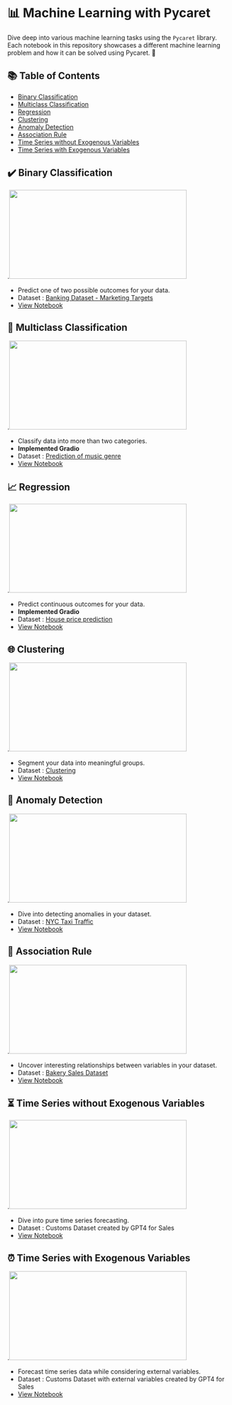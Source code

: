 # 📊 Machine Learning with Pycaret

Dive deep into various machine learning tasks using the `Pycaret` library. Each notebook in this repository showcases a different machine learning problem and how it can be solved using Pycaret. 🚀

## 📚 Table of Contents

- [Binary Classification](#binary-classification)
- [Multiclass Classification](#multiclass-classification)
- [Regression](#regression)
- [Clustering](#clustering)
- [Anomaly Detection](#anomaly-detection)
- [Association Rule](#association-rule)
- [Time Series without Exogenous Variables](#time-series-without-exogenous-variables)
- [Time Series with Exogenous Variables](#time-series-with-exogenous-variables)


## ✔️ Binary Classification
.<img src="https://media.tenor.com/yIMlOf0O7VEAAAAM/yes-or-no.gif" width="400" height="200">
- Predict one of two possible outcomes for your data.
- Dataset : [Banking Dataset - Marketing Targets](https://www.kaggle.com/datasets/prakharrathi25/banking-dataset-marketing-targets)
- [View Notebook](https://github.com/Aagam0812/DataMining/new/main/Assignment4/Pycaret_Binary_classification.ipynb)

## 🎨 Multiclass Classification
.<img src="https://touchstoneinstitute.ca/wp-content/uploads/15_Multiple_Choice_Exam_Alt.gif" width="400" height="200">
- Classify data into more than two categories.
- **Implemented Gradio**
- Dataset : [Prediction of music genre](https://www.kaggle.com/datasets/vicsuperman/prediction-of-music-genre)
- [View Notebook](https://github.com/Aagam0812/DataMining/new/main/Assignment4/Pycaret_Multiclass_classification.ipynb)

## 📈 Regression
.<img src="https://paulvanderlaken.files.wordpress.com/2020/01/ezgif.com-video-to-gif-1.gif?w=600" width="400" height="200">
- Predict continuous outcomes for your data.
- **Implemented Gradio**
- Dataset : [House price prediction](https://www.kaggle.com/datasets/shree1992/housedata)
- [View Notebook](https://github.com/Aagam0812/DataMining/new/main/Assignment4/Pycaret_Regression.ipynb)

## 🌐 Clustering
.<img src="https://cdn.dribbble.com/users/2500538/screenshots/9337301/blobs.gif" width="400" height="200">
- Segment your data into meaningful groups.
- Dataset : [Clustering](https://www.kaggle.com/datasets/georgesaavedra/clustering)
- [View Notebook](https://github.com/Aagam0812/DataMining/new/main/Assignment4/Pycaret_Clustering.ipynb)

## 🧠 Anomaly Detection
.<img src="https://miro.medium.com/v2/resize:fit:1400/0*IPChOJ-xy78-HPr1.jpg" width="400" height="200">
- Dive into detecting anomalies in your dataset.
- Dataset : [NYC Taxi Traffic](https://www.kaggle.com/datasets/julienjta/nyc-taxi-traffic)
- [View Notebook](https://github.com/Aagam0812/DataMining/new/main/Assignment4/Pycaret_Anomaly.ipynb)

## 🤝 Association Rule
.<img src="https://media2.giphy.com/media/RIqh9nbpblgvWvd6ZK/200w.gif?cid=6c09b952ej80nym9l9numteu60fn8bib6wtr7i3ca5jnec1o&ep=v1_gifs_search&rid=200w.gif&ct=g" width="400" height="200">
- Uncover interesting relationships between variables in your dataset.
- Dataset : [Bakery Sales Dataset](https://www.kaggle.com/datasets/akashdeepkuila/bakery)
- [View Notebook](https://github.com/Aagam0812/DataMining/new/main/Assignment4/Pycaret_AssociationRule.ipynb)

## ⏳ Time Series without Exogenous Variables
.<img src="https://cdn.dribbble.com/users/227568/screenshots/1444188/chart.gif" width="400" height="200">
- Dive into pure time series forecasting.
- Dataset : Customs Dataset created by GPT4 for Sales
- [View Notebook](https://github.com/Aagam0812/DataMining/new/main/Assignment4/Pycaret_Timeseries_Univariate_without_Exogenous_Variables.ipynb)

## ⏰ Time Series with Exogenous Variables
.<img src="https://cdn-images-1.medium.com/max/640/0*7-8r0x-nRpuJm7bw.gif" width="400" height="200">
- Forecast time series data while considering external variables.
- Dataset : Customs Dataset with external variables created by GPT4 for Sales 
- [View Notebook](https://github.com/Aagam0812/DataMining/new/main/Assignment4/Pycaret_Timeseries_Univariate_with_Exogenous_Variables.ipynb)
